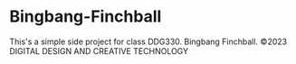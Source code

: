 # Bingbang-Finchball

This's a simple side project for class DDG330.
Bingbang Finchball.
©2023 DIGITAL DESIGN AND CREATIVE TECHNOLOGY
